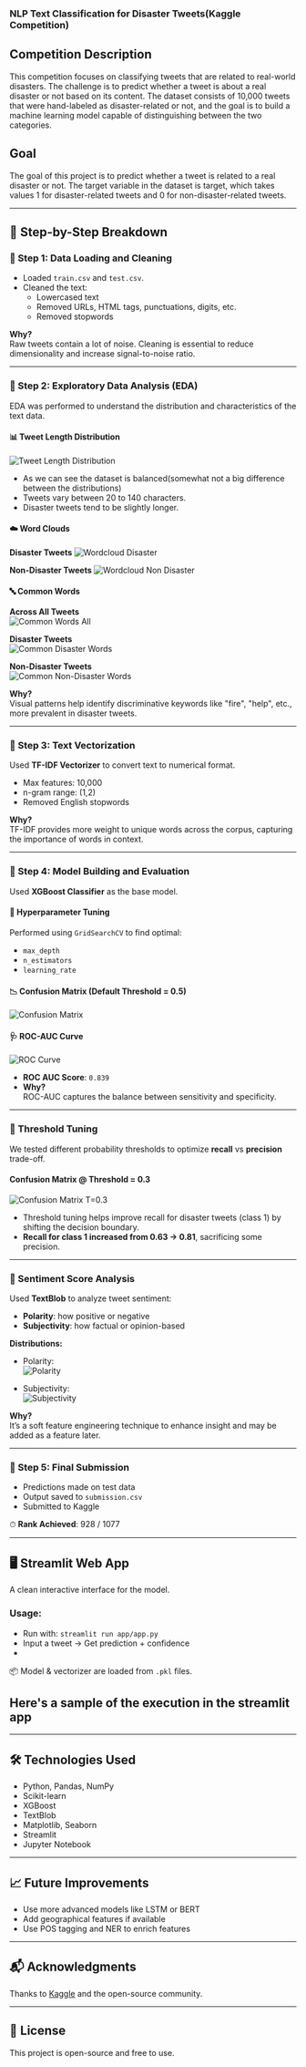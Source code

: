 ### NLP Text Classification for Disaster Tweets(Kaggle Competition)

## Competition Description
This competition focuses on classifying tweets that are related to real-world disasters. The challenge is to predict whether a tweet is about a real disaster or not based on its content. The dataset consists of 10,000 tweets that were hand-labeled as disaster-related or not, and the goal is to build a machine learning model capable of distinguishing between the two categories.

## Goal
The goal of this project is to predict whether a tweet is related to a real disaster or not. The target variable in the dataset is target, which takes values 1 for disaster-related tweets and 0 for non-disaster-related tweets.


---

## 📌 Step-by-Step Breakdown

### 🔹 Step 1: Data Loading and Cleaning

- Loaded `train.csv` and `test.csv`.
- Cleaned the text:
  - Lowercased text
  - Removed URLs, HTML tags, punctuations, digits, etc.
  - Removed stopwords

**Why?**  
Raw tweets contain a lot of noise. Cleaning is essential to reduce dimensionality and increase signal-to-noise ratio.

---

### 🔹 Step 2: Exploratory Data Analysis (EDA)

EDA was performed to understand the distribution and characteristics of the text data.

#### 📊 Tweet Length Distribution


![Tweet Length Distribution](plots/target_distribution.png)

- As we can see the dataset is balanced(somewhat not a big difference between the distributions)
- Tweets vary between 20 to 140 characters.
- Disaster tweets tend to be slightly longer.

#### ☁️ Word Clouds
**Disaster Tweets**
![Wordcloud Disaster](notebooks/plots/wordcloud_disaster.png)

**Non-Disaster Tweets**
![Wordcloud Non Disaster](notebooks/plots/wordcloud_non_disaster.png)

#### 🔤 Common Words

**Across All Tweets**  
![Common Words All](notebooks/plots/common_words_all.png)

**Disaster Tweets**  
![Common Disaster Words](notebooks/plots/common_disaster_words.png)

**Non-Disaster Tweets**  
![Common Non-Disaster Words](notebooks/plots/common_non_disaster_words.png)

**Why?**  
Visual patterns help identify discriminative keywords like "fire", "help", etc., more prevalent in disaster tweets.

---

### 🔹 Step 3: Text Vectorization

Used **TF-IDF Vectorizer** to convert text to numerical format.

- Max features: 10,000
- n-gram range: (1,2)
- Removed English stopwords

**Why?**  
TF-IDF provides more weight to unique words across the corpus, capturing the importance of words in context.

---

### 🔹 Step 4: Model Building and Evaluation

Used **XGBoost Classifier** as the base model.

#### 🔧 Hyperparameter Tuning
Performed using `GridSearchCV` to find optimal:
- `max_depth`
- `n_estimators`
- `learning_rate`

#### 📉 Confusion Matrix (Default Threshold = 0.5)
![Confusion Matrix](notebooks/plots/confusion_matrix.png)

#### 🩺 ROC-AUC Curve
![ROC Curve](notebooks/plots/roc_curve.png)

- **ROC AUC Score**: `0.839`
- **Why?**  
  ROC-AUC captures the balance between sensitivity and specificity.

---

### 🎯 Threshold Tuning

We tested different probability thresholds to optimize **recall** vs **precision** trade-off.

#### Confusion Matrix @ Threshold = 0.3
![Confusion Matrix T=0.3](notebooks/plots/confusion_matrix_threshold_30.png)

- Threshold tuning helps improve recall for disaster tweets (class 1) by shifting the decision boundary.
- **Recall for class 1 increased from 0.63 → 0.81**, sacrificing some precision.

---

### 🧠 Sentiment Score Analysis

Used **TextBlob** to analyze tweet sentiment:

- **Polarity**: how positive or negative
- **Subjectivity**: how factual or opinion-based

**Distributions:**
- Polarity:  
  ![Polarity](notebooks/plots/polarity_distribution.png)

- Subjectivity:  
  ![Subjectivity](notebooks/plots/subjectivity_distribution.png)

**Why?**  
It’s a soft feature engineering technique to enhance insight and may be added as a feature later.

---

### 🔹 Step 5: Final Submission

- Predictions made on test data
- Output saved to `submission.csv`
- Submitted to Kaggle

⏱ **Rank Achieved**: 928 / 1077

---

## 🖥 Streamlit Web App

A clean interactive interface for the model.

### Usage:
- Run with: `streamlit run app/app.py`
- Input a tweet → Get prediction + confidence
- 
📦 Model & vectorizer are loaded from `.pkl` files.


## Here's a sample of the execution in the streamlit app



---

## 🛠 Technologies Used

- Python, Pandas, NumPy
- Scikit-learn
- XGBoost
- TextBlob
- Matplotlib, Seaborn
- Streamlit
- Jupyter Notebook

---

## 📈 Future Improvements

- Use more advanced models like LSTM or BERT
- Add geographical features if available
- Use POS tagging and NER to enrich features

---

## 📬 Acknowledgments

Thanks to [Kaggle](https://www.kaggle.com/competitions/nlp-getting-started) and the open-source community.

---

## 🧾 License

This project is open-source and free to use.

